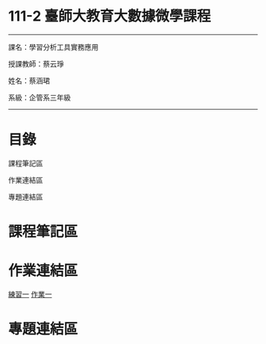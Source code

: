 # 111-2 臺師大教育大數據微學課程

------
課名：學習分析工具實務應用

授課教師：蔡云琤

姓名：蔡涵珺

系級：企管系三年級

-------

# 目錄

課程筆記區

作業連結區

專題連結區


# 課程筆記區

# 作業連結區
[練習一](https://github.com/40957039o/README.md/blob/main/t2.py)
[作業一](https://github.com/40957039o/README.md/blob/main/%E4%BD%9C%E6%A5%AD%E4%B8%80.py)
# 專題連結區
